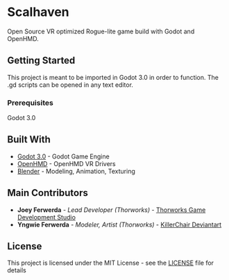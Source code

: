 # Scalhaven

Open Source VR optimized Rogue-lite game build with Godot and OpenHMD.

## Getting Started

This project is meant to be imported in Godot 3.0 in order to function.
The .gd scripts can be opened in any text editor.

### Prerequisites

Godot 3.0

## Built With

* [Godot 3.0](https://godotengine.org) - Godot Game Engine
* [OpenHMD](http://www.openhmd.net) - OpenHMD VR Drivers
* [Blender](https://www.blender.org) - Modeling, Animation, Texturing

## Main Contributors

* **Joey Ferwerda** - *Lead Developer (Thorworks)* - [Thorworks Game Development Studio](http://www.thorworks.org)
* **Yngwie Ferwerda** - *Modeler, Artist (Thorworks)* - [KillerChair Deviantart](https://killerchair3d.deviantart.com)

## License

This project is licensed under the MIT License - see the [LICENSE](LICENSE) file for details
